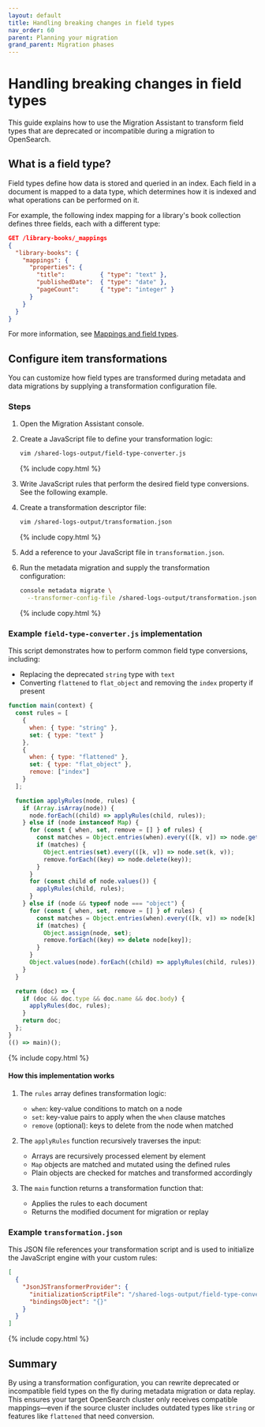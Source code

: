 ```yaml
---
layout: default
title: Handling breaking changes in field types
nav_order: 60
parent: Planning your migration
grand_parent: Migration phases
---
```


# Handling breaking changes in field types

This guide explains how to use the Migration Assistant to transform field types that are deprecated or incompatible during a migration to OpenSearch.

## What is a field type?

Field types define how data is stored and queried in an index. Each field in a document is mapped to a data type, which determines how it is indexed and what operations can be performed on it.

For example, the following index mapping for a library's book collection defines three fields, each with a different type:

```json
GET /library-books/_mappings
{
  "library-books": {
    "mappings": {
      "properties": {
        "title":          { "type": "text" },
        "publishedDate":  { "type": "date" },
        "pageCount":      { "type": "integer" }
      }
    }
  }
}
```

For more information, see [Mappings and field types]({{site.url}}{{site.baseurl}}/field-types/).

## Configure item transformations

You can customize how field types are transformed during metadata and data migrations by supplying a transformation configuration file.

### Steps

1. Open the Migration Assistant console.
2. Create a JavaScript file to define your transformation logic:

   ```bash
   vim /shared-logs-output/field-type-converter.js
   ```
   {% include copy.html %}

3. Write JavaScript rules that perform the desired field type conversions. See the following example.
4. Create a transformation descriptor file:

   ```bash
   vim /shared-logs-output/transformation.json
   ```
   {% include copy.html %}

5. Add a reference to your JavaScript file in `transformation.json`.
6. Run the metadata migration and supply the transformation configuration:

   ```bash
   console metadata migrate \
     --transformer-config-file /shared-logs-output/transformation.json
   ```
   {% include copy.html %}

### Example `field-type-converter.js` implementation

This script demonstrates how to perform common field type conversions, including:

* Replacing the deprecated `string` type with `text`
* Converting `flattened` to `flat_object` and removing the `index` property if present

```javascript
function main(context) {
  const rules = [
    {
      when: { type: "string" },
      set: { type: "text" }
    },
    {
      when: { type: "flattened" },
      set: { type: "flat_object" },
      remove: ["index"]
    }
  ];

  function applyRules(node, rules) {
    if (Array.isArray(node)) {
      node.forEach((child) => applyRules(child, rules));
    } else if (node instanceof Map) {
      for (const { when, set, remove = [] } of rules) {
        const matches = Object.entries(when).every(([k, v]) => node.get(k) === v);
        if (matches) {
          Object.entries(set).every(([k, v]) => node.set(k, v));
          remove.forEach((key) => node.delete(key));
        }
      }
      for (const child of node.values()) {
        applyRules(child, rules);
      }
    } else if (node && typeof node === "object") {
      for (const { when, set, remove = [] } of rules) {
        const matches = Object.entries(when).every(([k, v]) => node[k] === v);
        if (matches) {
          Object.assign(node, set);
          remove.forEach((key) => delete node[key]);
        }
      }
      Object.values(node).forEach((child) => applyRules(child, rules));
    }
  }

  return (doc) => {
    if (doc && doc.type && doc.name && doc.body) {
      applyRules(doc, rules);
    }
    return doc;
  };
}
(() => main)();
```
{% include copy.html %}

#### How this implementation works

1. The `rules` array defines transformation logic:

   * `when`: key-value conditions to match on a node
   * `set`: key-value pairs to apply when the `when` clause matches
   * `remove` (optional): keys to delete from the node when matched

2. The `applyRules` function recursively traverses the input:

   * Arrays are recursively processed element by element
   * `Map` objects are matched and mutated using the defined rules
   * Plain objects are checked for matches and transformed accordingly

3. The `main` function returns a transformation function that:

   * Applies the rules to each document
   * Returns the modified document for migration or replay

### Example `transformation.json`

This JSON file references your transformation script and is used to initialize the JavaScript engine with your custom rules:

```json
[
  {
    "JsonJSTransformerProvider": {
      "initializationScriptFile": "/shared-logs-output/field-type-converter.js",
      "bindingsObject": "{}"
    }
  }
]
```
{% include copy.html %}

## Summary

By using a transformation configuration, you can rewrite deprecated or incompatible field types on the fly during metadata migration or data replay. This ensures your target OpenSearch cluster only receives compatible mappings—even if the source cluster includes outdated types like `string` or features like `flattened` that need conversion.
